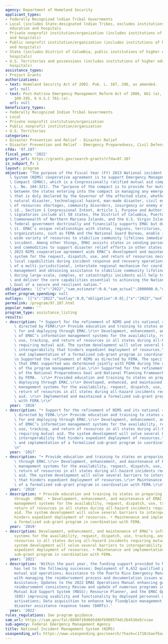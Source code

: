 ```yaml
---
agency: Department of Homeland Security
applicant_types:
- Federally Recognized lndian Tribal Governments
- Local (includes State-designated lndian Tribes, excludes institutions of higher
  education and hospitals
- Private nonprofit institution/organization (includes institutions of higher education
  and hospitals)
- Public nonprofit institution/organization (includes institutions of higher education
  and hospitals)
- State (includes District of Columbia, public institutions of higher education and
  hospitals)
- U.S. Territories and possessions (includes institutions of higher education and
  hospitals)
assistance_types:
- Project Grants
authorizations:
- text: Homeland Security Act of 2002. Pub. L. 107, 296, as amended.
  url: null
- text: Post-Katrina Emergency Management Reform Act of 2006, 661 (a), Public Law
    109-295, 6 U.S.C 761-(a).
  url: null
beneficiary_types:
- Federally Recognized Indian Tribal Governments
- Local
- Private nonprofit institution/organization
- Public nonprofit institution/organization
- U.S. Territories
categories:
- Disaster Prevention and Relief - Disaster Relief
- Disaster Prevention and Relief - Emergency Preparedness, Civil Defense
cfda: '97.107'
fiscal_year: '2022'
grants_url: https://grants.gov/search-grants?cfda=97.107
is_subpart_f: 1
layout: program
objective: "The purpose of the Fiscal Year (FY) 2023 National incident Management\
  \ System (NIMS) cooperative agreement is to support Emergency Management Assistance\
  \ Compact (EMAC), which is a Congressionally ratified mutual aid compact. (Pub.\
  \ L. No. 104-321). The “purpose of the compact is to provide for mutual assistance\
  \ between the states entering into the compact in managing any emergency disaster\
  \ that is duly declared by the Governor of the affected state, whether arising from\
  \ natural disaster, technological hazard, man-made disaster, civil emergency aspects\
  \ of resources shortages, community disorders, insurgency or enemy attack.” See\
  \ id., Section 1 Congressional Intent, Article 1, Purpose and Authorities.   EMAC\
  \ signatories include all 50 states, the District of Columbia, Puerto Rico, Guam,\
  \ Commonwealth of Northern Mariana Islands, and the U.S. Virgin Islands. Id. The\
  \ federal government doctrinally and financially supports EMAC but does not manage\
  \ it. EMAC’s unique relationships with states, regions, territories, and Federal\
  \ organizations, such as FEMA and the National Guard Bureau, enable it to move a\
  \ wide variety of resources to stabilize community lifelines immediately after an\
  \ incident. Among other things, EMAC assists states in sending personnel, equipment,\
  \ and commodities to support disaster relief efforts in other states. \n\nThe FY\
  \ 2023 NIMS cooperative agreement aids EMAC’s development and maintenance of a consistent\
  \ system for the request, dispatch, use, and return of resources necessary to support\
  \ local capabilities during incident response and recovery operations. The development\
  \ of a multi-jurisdictional, interstate regional mechanism for coordinating incident\
  \ management and obtaining assistance to stabilize community lifelines immediately\
  \ during large-scale, complex, or catastrophic incidents will help to build, sustain,\
  \ and deliver the core capabilities essential to achieving the National Preparedness\
  \ Goal of a secure and resilient nation."
obligations: '[{"x":"2022","sam_estimate":0.0,"sam_actual":2000000.0,"usa_spending_actual":0.0},{"x":"2023","sam_estimate":2000000.0,"sam_actual":0.0,"usa_spending_actual":2000000.0},{"x":"2024","sam_estimate":2000000.0,"sam_actual":0.0,"usa_spending_actual":2250000.0}]'
other_program_spending: null
outlays: '[{"x":"2022","outlay":0.0,"obligation":0.0},{"x":"2023","outlay":1316645.23,"obligation":2000000.0},{"x":"2024","outlay":0.0,"obligation":2250000.0}]'
permalink: /program/97.107.html
popular_name: ''
program_type: assistance_listing
results:
- description: "• Support for the refinement of NIMS and its national roll-out as\
    \ directed by FEMA\r\n• Provide education and training to states on preparing\
    \ for and deploying through EMAC.\r\n• Development, enhancement, and maintenance\
    \ of EMAC’s information management systems for the availability, request, dispatch,\
    \ use, tracking, and return of resources in all states during all-hazard incidents\
    \ requiring mutual aid. The system development will solve several barriers to\
    \ interoperability that hinders expedient deployment of resources.\r\n• Maintenance\
    \ and implementation of a formalized sub-grant program in coordination with FEMA.\r\
    \n Supported the refinement of NIMS as directed by FEMA. The specific activities\
    \ that EMAC supported was determined jointly with FEMA during the development\
    \ of the program management plan.\r\n• Supported for the refinement and roll-out\
    \ of the National Preparedness Goal and National Planning Frameworks as directed\
    \ by FEMA.  \r\n• Provided education and training to states on preparing for and\
    \ deploying through EMAC.\r\n• Developed, enhanced, and maintained EMAC’s information\
    \ management systems for the availability, request, dispatch, use, tracking, and\
    \ return of resources in all states during all-hazard incidents requiring mutual\
    \ aid. \r\n• Implemented and maintained a formalized sub-grant program in coordination\
    \ with FEMA.\r\n"
  year: '2016'
- description: "• Support for the refinement of NIMS and its national roll-out as\
    \ directed by FEMA.\r\n• Provide education and training to states on preparing\
    \ for and deploying through EMAC.\r\n• Development, enhancement, and maintenance\
    \ of EMAC’s information management systems for the availability, request, dispatch,\
    \ use, tracking, and return of resources in all states during all-hazard incidents\
    \ requiring mutual aid. The system development will solve several barriers to\
    \ interoperability that hinders expedient deployment of resources.\r\n• Maintenance\
    \ and implementation of a formalized sub-grant program in coordination with FEMA.\r\
    \n"
  year: '2017'
- description: "• Provide education and training to states on preparing for and deploying\
    \ through EMAC.\r\n• Development, enhancement, and maintenance of EMAC’s information\
    \ management systems for the availability, request, dispatch, use, tracking, and\
    \ return of resources in all states during all-hazard incidents requiring mutual\
    \ aid. The system development will solve several barriers to interoperability\
    \ that hinders expedient deployment of resources.\r\n• Maintenance and implementation\
    \ of a formalized sub-grant program in coordination with FEMA.\r\n\r\n"
  year: '2018'
- description: • Provide education and training to states on preparing for and deploying
    through  EMAC. • Development, enhancement, and maintenance of EMAC’s information
    management systems for the availability, request, dispatch, use, tracking, and
    return of resources in all states during all-hazard incidents requiring mutual
    aid. The system development will solve several barriers to interoperability that
    hinders expedient deployment of resources. • Maintenance and implementation of
    a formalized sub-grant program in coordination with FEMA.
  year: '2019'
- description: Development, enhancement, and maintenance of EMAC’s information management
    systems for the availability, request, dispatch, use, tracking, and return of
    resources in all states during all-hazard incidents requiring mutual aid. The
    system development will solve several barriers to interoperability that hinders
    expedient deployment of resources. • Maintenance and implementation of a formalized
    sub-grant program in coordination with FEMA.
  year: '2021'
- description: 'Within the past year, the funding support provided to NEMA for EMAC
    has led to the following successes: Deployment of 6,632 qualified personnel supporting
    mutual aid operations; Assistance to the Puerto Rico Emergency Management Agency
    with managing the reimbursement process and documentation issues with FEMA Public
    Assistance; Updates to the 2022 EMAC Operations Manual enhancing guidance with
    reimbursement consistency Review and update of numerous programs including the
    Mutual Aid Support System (MASS); Resource Planner, and the EMAC Operations System
    (EOS) improving usability and functionality by deployed personnel during operational
    activations; Data acquisition to enhance key floodplain management positions for
    disaster assistance response teams (DARTs).'
  year: '2022'
rules_regulations: See program guidance.
sam_url: https://sam.gov/fal/8840f19d0d5d4bfb908574dc2b4516e9/view
sub-agency: Federal Emergency Management Agency
title: National Incident Management System (NIMS)
usaspending_url: https://www.usaspending.gov/search/?hash=c1718cbaef6ace1e8c2d2f8ed6faa224
---
```

